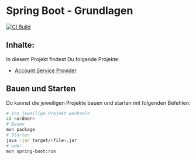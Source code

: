 # Spring Boot - Grundlagen

[![CI Build](https://github.com/ralf-ueberfuhr-ars/spring-boot-vertiefung-2024-06-24/actions/workflows/ci.yml/badge.svg)](https://github.com/ralf-ueberfuhr-ars/spring-boot-vertiefung-2024-06-24/actions/workflows/ci.yml)

## Inhalte:

In diesem Projekt findest Du folgende Projekte:

- [Account Service Provider](./account-service-provider)

## Bauen und Starten

Du kannst die jeweiligen Projekte bauen und starten mit folgenden Befehlen:

```bash
# Ins jeweilige Projekt wechseln
cd <ordner>
# Bauen
mvn package
# Starten
java -jar target/<file>.jar
# oder
mvn spring-boot:run
```
